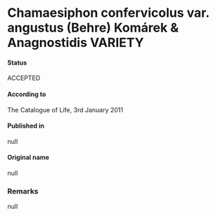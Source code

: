 # Chamaesiphon confervicolus var. angustus (Behre) Komárek & Anagnostidis VARIETY

#### Status
ACCEPTED

#### According to
The Catalogue of Life, 3rd January 2011

#### Published in
null

#### Original name
null

### Remarks
null